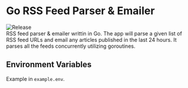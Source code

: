 # Go RSS Feed Parser & Emailer  
![Release](https://github.com/Jason-Adam/go-rss-feed/workflows/Release/badge.svg)  
RSS feed parser & emailer writtin in Go. The app will parse a given list of RSS feed URLs and email any articles published in the last 24 hours. It parses all the feeds concurrently utilizing goroutines.

## Environment Variables  
Example in `example.env`.

